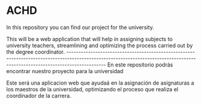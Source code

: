 # ACHD

In this repository you can find our project for the university.

This will be a web application that will help in assigning subjects to university teachers, streamlining and optimizing the process carried out by the degree coordinator. ----------------------------------------------------------------------------------------------------------------------------------------------------------------------------
En este repositorio podrás encontrar nuestro proyecto para la universidad

Este será una aplicacion web que ayudaá en la asignación de asignaturas a los maestros de la universidad, optimizando el proceso que realiza el coordinador de la carrera.
